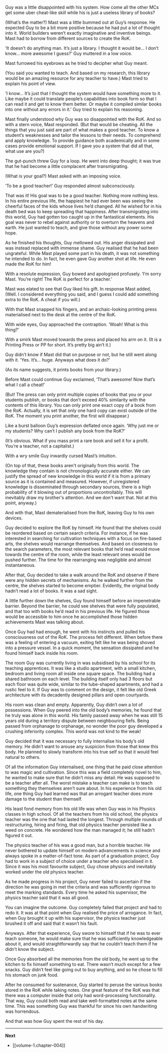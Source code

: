 
Guy was a little disappointed with his system. How come all the other MCs get some uber cheat-like skill while his is just a useless library of books?

(What’s the matter?) Mast was a little bummed out at Guy’s response. He expected Guy to be a bit more positive because he had put a lot of thought into it. World builders weren’t exactly imaginative and inventive beings. Mast had to borrow from different sources to create the RoK.

‘It doesn’t do anything man. It’s just a library. I thought it would be… I don’t know… more awesome I guess?’ Guy muttered in a low voice.

Mast furrowed his eyebrows as he tried to decipher what Guy meant.

(You said you wanted to teach. And based on my research, this library would be an amazing resource for any teacher to have.) Mast tried to explain his point of view.

‘I know… It’s just that I thought the system would have something more to it. Like maybe it could translate people’s capabilities into book form so that I can read it and get to know them better. Or maybe it compiled similar books into one without any errors in it.’ Guy tried to explain his reasoning.

Mast finally understood why Guy was so disappointed with the RoK. And so with a stern voice, Mast responded. (But that would be cheating. All the things that you just said are part of what makes a good teacher. To know a student’s weaknesses and tailor the lessons to their needs. To comprehend and apply knowledge. To provide guidance both academically and in some cases provide emotional support. If I gave you a system that did all that, what use are you?)

The gut-punch threw Guy for a loop. He went into deep thought; it was true that he had become a little complacent after transmigrating.

(What is your goal?) Mast asked with an imposing voice.

‘To be a good teacher!’ Guy responded almost subconsciously.

That was it! His goal was to be a good teacher. Nothing more nothing less. In his entire previous life, the happiest he had ever been was seeing the cheerful faces of the kids whose lives he’d changed. All he wished for in his death bed was to keep spreading that happiness. After transmigrating into this world, Guy had gotten too caught up in the fantastical elements. His goal was never to rebel against authority or to overturn the heavens and earth. He just wanted to teach, and give those without any power some hope.

As he finished his thoughts, Guy mellowed out. His anger dissipated and was instead replaced with immense shame. Guy realised that he had been ungrateful. While Mast played some part in his death, it was not something he intended to do. In fact, he even gave Guy another shot at life. He even made the RoK for him!

With a resolute expression, Guy bowed and apologised profusely. ‘I’m sorry Mast. You’re right! The RoK is perfect for a teacher.’

Mast was elated to see that Guy liked his gift. In response Mast added, (Well. I considered everything you said, and I guess I could add something extra to the RoK. A cheat if you will.)

With that Mast snapped his fingers, and an archaic-looking printing press materialised next to the desk at the centre of the RoK. 

With wide eyes, Guy approached the contraption. ‘Woah! What is this thing?’

With a smirk Mast moved towards the press and placed his arm on it. (It is a Printing Press or PP for short. It’s pretty big ain’t it.)

Guy didn’t know if Mast did that on purpose or not, but he still went along with it. ‘Yes. It’s… huge. Anyways what does it do?’

(As its name suggests, it prints books from your library.)

Before Mast could continue Guy exclaimed, ‘That’s awesome! Now that’s what I call a cheat!’

(But! The press can only print multiple copies of books that you or your students publish, or books that don’t exceed 40% similarity with the contents of this library. You can only print one exact copy of a book from the RoK. Actually, it is set that only one hard copy can exist outside of the RoK. The moment you print another, the first will disappear.)

Like a burst balloon Guy’s expression deflated once again. ‘Why just me or my students? Why can’t I publish any book from the RoK?’

(It’s obvious. What if you mass print a rare book and sell it for a profit. You’re a teacher, not a capitalist.)

With a wry smile Guy inwardly cursed Mast’s intuition. 

(On top of that, these books aren't originally from this world. The knowledge they contain is not chronologically accurate either. We can justify the spread of new knowledge in this world if it is from a primary source as it is contained and measured. However, if unregistered knowledge is disseminated through secondary sources, there is a high probability of it blowing out of proportions uncontrollably. This will inevitably draw my brother's attention. And we don't want that. Not at this point, anyway.)

And with that, Mast dematerialised from the RoK, leaving Guy to his own devices.

Guy decided to explore the RoK by himself. He found that the shelves could be reordered based on certain search criteria. For instance, if he was interested in searching for cultivation techniques with a focus on fire-based arts, the shelves would rearrange themselves. And based on closeness to the search parameters, the most relevant books that he’d read would move towards the centre of the room, while the least relevant ones would be pushed further. The time for the rearranging was negligible and almost instantaneous. 

After that, Guy decided to take a walk around the RoK and observe if there were any hidden secrets of mechanisms. As he walked further from the centre, the shelves started to become emptier. Evidently, the original body hadn’t read a lot of books. It was a sad sight.

A little further down the shelves, Guy found himself before an impenetrable barrier. Beyond the barrier, he could see shelves that were fully populated, and that too with books he’d read in his previous life. He figured those would be accessible to him once he accomplished those hidden achievements Mast was talking about.

Once Guy had had enough, he went with his instincts and pulled his consciousness out of the RoK. The process felt different. When before there was a feeling of entering a vacuum, exiting felt like he was being shoved into a pressure vessel. In a quick moment, the sensation dissipated and he found himself back inside his room.

The room Guy was currently living in was subsidised by his school for its teaching apprentices. It was like a studio apartment, with a small kitchen, bedroom and living room all inside one square space. The building had a shared bathroom on each level. The building itself only had 3 floors but each floor was quite wide, similar to the tube-shaped apartments, and had a rustic feel to it. If Guy was to comment on the design, it felt like old Greek architecture with its decadently designed pillars and open courtyards.

His room was clean and empty. Apparently, Guy didn’t own a lot of possessions. When Guy peered into the old body’s memories, he found that he truly was alone in this world. His family passed away when he was still 15 years old during a territory dispute between neighbouring fiefs. Being passed from orphanage to orphanage, no wonder the poor guy developed a crushing inferiority complex. This world was not kind to the weak!

Guy decided that it was necessary to fully internalise his body’s old memory. He didn’t want to arouse any suspicion from those that knew this body. He planned to slowly transform into his true self so that it would feel natural to others.

Of all the information Guy internalised, one thing that he paid close attention to was magic and cultivation. Since this was a field completely novel to him, he wanted to make sure that he didn’t miss any detail. He was supposed to be a teacher after all. The worst mistake a teacher can make is to teach something they themselves aren’t sure about. In his experience from his old life, one thing Guy had learned was that an arrogant teacher does more damage to the student than themself.

His least fond memory from his old life was when Guy was in his Physics classes in high school. Of all the teachers from his old school, the physics teacher was the one that had lasted the longest. Through multiple rounds of restructuring, hiring and firing, that old physics teacher persisted like a weed on concrete. He wondered how the man managed it; he still hadn’t figured it out.

The physics teacher of his was a good man, but a horrible teacher. He never bothered to update himself on modern advancements in science and always spoke in a matter-of-fact tone. As part of a graduation project, Guy had to work in a subject of choice under a teacher who specialised in it. Since it was his most favourite subject, Guy chose physics and inevitably worked under the old physics teacher.

As he made progress in his project, Guy never failed to ascertain if the direction he was going in met the criteria and was sufficiently rigorous to meet the marking standards. Every time he asked his supervisor, the physics teacher said that it was all good. 

You can imagine the outcome. Guy completely failed that project and had to redo it. It was at that point when Guy realised the price of arrogance. In fact, when Guy brought it up with his supervisor, the physics teacher just brushed it off and said that it wasn’t his fault.

Anyways. After that experience, Guy swore to himself that if he was to ever teach someone, he would make sure that he was sufficiently knowledgeable about it, and would straightforwardly say that he couldn’t teach them if he didn’t know the subject.

Once Guy absorbed all the memories from the old body, he went up to the kitchen to fix himself something to eat. There wasn’t much except for a few snacks. Guy didn’t feel like going out to buy anything, and so he chose to fill his stomach on junk food.

After he consumed for sustenance, Guy started to peruse the various books stored in the RoK while taking notes. One great feature of the RoK was that there was a computer inside that only had word-processing functionality. That way, Guy could both read and take well-formatted notes at the same time. This was something Guy was thankful for since his own handwriting was horrendous.

And that was how Guy spent the rest of his day.

____

**Next**
* [[volume-1.chapter-004]]